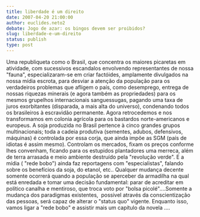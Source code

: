 ```yaml
---
title: liberdade é um direito
date: 2007-04-20 21:00:00
author: euclides.neto2
debate: Jogo de azar: os bingos devem ser proibidos?
slug: liberdade-e-um-direito
status: publish 
type: post
---
```


Uma republiqueta como o Brasil, que concentra os maiores picaretas em atividade, com sucessivos escandalos envolvendo representantes de nossa "fauna", especializaram-se em criar factóides, amplamente divulgados na nossa mídia escrota, para desviar a atenção da população para os verdadeiros problemas que afligem o país, como desemprego, entrega de nossas riquezas minerais (e agora também as propriedades) para os mesmos grupelhos internacionais sanguessugas, pagando uma taxa de juros exorbitantes (disparada, a mais alta do universo), condenando todos os brasileiros à escravidão permanente. Agora retrocedemos e nos transformamos em colonia agrícola para os bastardos norte-americanos e europeus. A soja produzida no Brasil pertence à cinco grandes grupos multinacionais; toda a cadeia produtiva (sementes, adubos, defensivos, máquinas) é controlada por essa corja, que ainda impõe as SGM (país de idiotas é assim mesmo). Controlam os mercados, fixam os preços conforme lhes convenham, ficando para os estupidos plantadores uma merreca, além de terra arrasada e meio ambiente destruído pela "revolução verde". E a mídia ( "rede bobo") ainda faz reportagens com "especialistas", falando sobre os benefícios da soja, do etanol, etc.. Qualquer mudança decente somente ocorrerá quando a população se aperceber da armadilha na qual está enredada e tomar uma decisão fundamental: parar de acreditar em político canalha e mentiroso, que troca voto por "bolsa picolé"....Somente a mudança dos paradigmas existentes,  possivel através da conscientização das pessoas, será capaz de alterar o "status quo" vigente. Enquanto isso, vamos ligar a "rede bobo" e assistir mais um capítulo da novela ....
